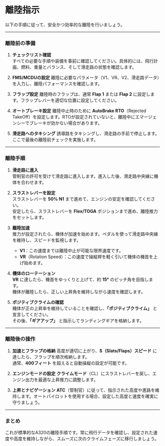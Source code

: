 # 離陸指示
以下の手順に従って、安全かつ効率的な離陸を行いましょう。

---

### **離陸前の準備**

1. **チェックリスト確認**  
   すべての必要な手順や装備を事前に確認してください。具体的には、飛行計画、燃料、重量とバランス、そして滑走路の状態を確認します。

2. **FMS/MCDUの設定**
   離陸に必要なパラメータ（V1、VR、V2、滑走路データ）を入力し、離陸パフォーマンスを確認します。

3. **フラップ設定**
   離陸時のフラップは、通常 **Flap 1** または **Flap 2** に設定します。フラップレバーを適切な位置に設定してください。

4. **オートブレーキ設定**
   離陸中止時のために **AutoBrake RTO**（Rejected TakeOff）を設定します。RTOが設定されていないと、離陸中にエマージェンシーでブレーキが効かない場合があります。

5. **滑走路へのタキシング**
   誘導路をタキシングし、滑走路の手前で停止します。ここで最後の離陸前チェックを実施します。

---

### **離陸手順**

1. **滑走路に進入**  
   管制官の許可を受けて滑走路に進入します。進入した後、滑走路中央線に機体を合わせます。

2. **スラストレバーを設定**  
   スラストレバーを **50% N1** まで進めて、エンジンの安定を確認してください。  
   安定したら、スラストレバーを **Flex/TOGA** ポジションまで進め、離陸推力をセットします。

3. **離陸加速**  
   推力が設定されたら、機体が加速を始めます。ペダルを使って滑走路中央線を維持し、スピードを監視します。  
   - **V1**：この速度までは離陸中止が可能な限界速度です。  
   - **VR**（Rotation Speed）：この速度で操縦桿を軽く引いて機体の機首を上げ始めます。

4. **機体のローテーション**  
   **VR** に達したら、機首をゆっくりと上げて、約 **15°** のピッチ角を目指します。  
   機体が離陸したら、正しい上昇角を維持しながら速度を確認します。

5. **ポジティブクライムの確認**  
   機体が正の上昇率を維持していることを確認し、**「ポジティブクライム」** と宣言してください。  
   その後、**「ギアアップ」** と指示してランディングギアを格納します。

---

### **離陸後の操作**

1. **加速とフラップの格納**
   高度が適切に上がり、**S（Slats/Flaps）スピード** に達したら、フラップを順次格納します。  
   通常、**400フィート** を超えると自動操縦の設定が可能です。

2. **エンジンモードの設定**
   **クライムモード**（CL）にスラストレバーを戻し、エンジン出力を最適な上昇推力に調整します。

3. **上昇とナビゲーション**
   **ATC**（管制官）に従って、指示された高度や進路を維持します。オートパイロットを使用する場合、設定した高度と速度を確実に守りましょう。

---

### **まとめ**

これが標準的なA320の離陸手順です。常に飛行データを確認し、設定された速度や高度を維持しながら、スムーズに次のクライムフェーズに移行しましょう。
